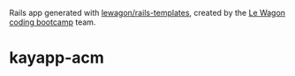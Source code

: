 Rails app generated with [lewagon/rails-templates](https://github.com/lewagon/rails-templates), created by the [Le Wagon coding bootcamp](https://www.lewagon.com) team.
# kayapp-acm
